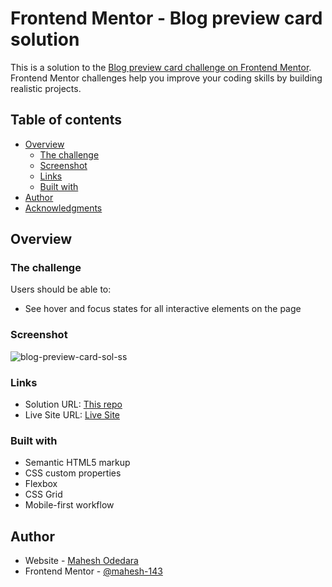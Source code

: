 # Frontend Mentor - Blog preview card solution

This is a solution to the [Blog preview card challenge on Frontend Mentor](https://www.frontendmentor.io/challenges/blog-preview-card-ckPaj01IcS). Frontend Mentor challenges help you improve your coding skills by building realistic projects. 

## Table of contents

- [Overview](#overview)
  - [The challenge](#the-challenge)
  - [Screenshot](#screenshot)
  - [Links](#links)
  - [Built with](#built-with)
- [Author](#author)
- [Acknowledgments](#acknowledgments)

## Overview

### The challenge

Users should be able to:

- See hover and focus states for all interactive elements on the page

### Screenshot

![blog-preview-card-sol-ss](https://github.com/mahesh-143/blog-preview-card/assets/68990762/98ce5164-7a77-40c0-a607-3cb7eaf2e637)


### Links

- Solution URL: [This repo](https://github.com/mahesh-143/blog-preview-card)
- Live Site URL: [Live Site](https://mahesh-143.github.io/blog-preview-card/)

### Built with

- Semantic HTML5 markup
- CSS custom properties
- Flexbox
- CSS Grid
- Mobile-first workflow

## Author

- Website - [Mahesh Odedara](https://maheshodedara.vercel.app)
- Frontend Mentor - [@mahesh-143](https://www.frontendmentor.io/profile/yourusername)
